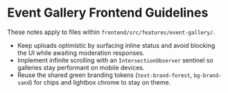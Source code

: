 # Event Gallery Frontend Guidelines

These notes apply to files within `frontend/src/features/event-gallery/`.

- Keep uploads optimistic by surfacing inline status and avoid blocking the UI while awaiting moderation responses.
- Implement infinite scrolling with an `IntersectionObserver` sentinel so galleries stay performant on mobile devices.
- Reuse the shared green branding tokens (`text-brand-forest`, `bg-brand-sand`) for chips and lightbox chrome to stay on theme.
